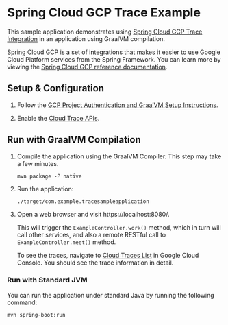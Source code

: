 # Spring Cloud GCP Trace Example

This sample application demonstrates using [Spring Cloud GCP Trace Integration](https://github.com/spring-cloud/spring-cloud-gcp/blob/master/docs/src/main/asciidoc/trace.adoc) in an application using GraalVM compilation.

Spring Cloud GCP is a set of integrations that makes it easier to use Google Cloud Platform services from the Spring Framework.
You can learn more by viewing the [Spring Cloud GCP reference documentation](https://spring.io/projects/spring-cloud-gcp).

## Setup & Configuration

1. Follow the [GCP Project Authentication and GraalVM Setup Instructions](../../README.md).

2. Enable the [Cloud Trace APIs](https://console.cloud.google.com/apis/api/cloudtrace.googleapis.com/overview).

## Run with GraalVM Compilation

1. Compile the application using the GraalVM Compiler. This step may take a few minutes.

    ```
    mvn package -P native
    ```
    
2. Run the application:

    ```
    ./target/com.example.tracesampleapplication
    ```

3. Open a web browser and visit https://localhost:8080/.

    This will trigger the `ExampleController.work()` method, which in turn will call other services, and also a remote RESTful call to `ExampleController.meet()` method.

    To see the traces, navigate to [Cloud Traces List](https://console.cloud.google.com/traces/traces) in Google Cloud Console.
    You should see the trace information in detail.

### Run with Standard JVM

You can run the application under standard Java by running the following command:

```
mvn spring-boot:run
```
